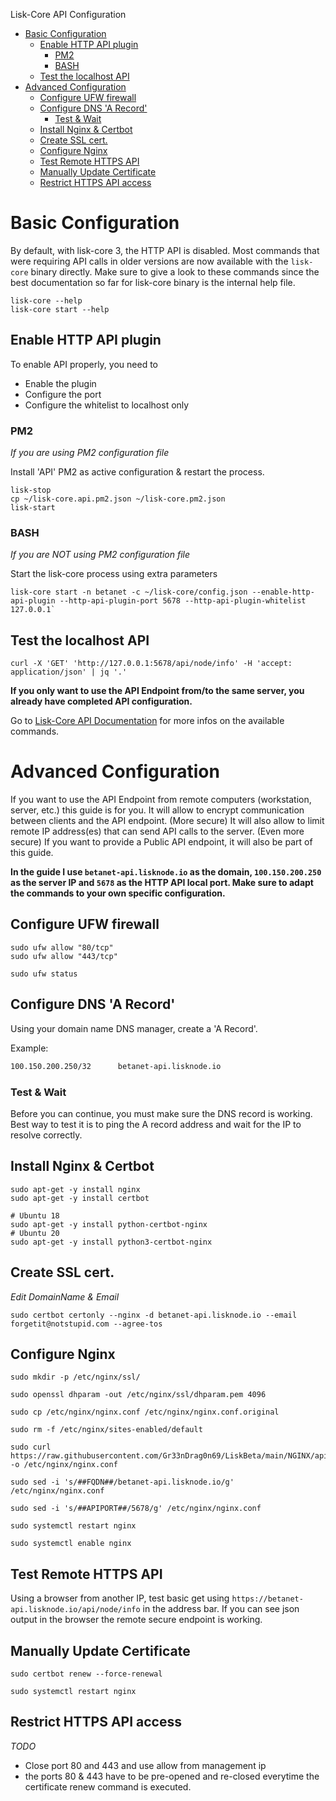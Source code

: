 
Lisk-Core API Configuration

- [Basic Configuration](#basic-configuration)
  - [Enable HTTP API plugin](#enable-http-api-plugin)
    - [PM2](#pm2)
    - [BASH](#bash)
  - [Test the localhost API](#test-the-localhost-api)
- [Advanced Configuration](#advanced-configuration)
  - [Configure UFW firewall](#configure-ufw-firewall)
  - [Configure DNS 'A Record'](#configure-dns-a-record)
    - [Test & Wait](#test--wait)
  - [Install Nginx & Certbot](#install-nginx--certbot)
  - [Create SSL cert.](#create-ssl-cert)
  - [Configure Nginx](#configure-nginx)
  - [Test Remote HTTPS API](#test-remote-https-api)
  - [Manually Update Certificate](#manually-update-certificate)
  - [Restrict HTTPS API access](#restrict-https-api-access)

# Basic Configuration

By default, with lisk-core 3, the HTTP API is disabled.
Most commands that were requiring API calls in older versions are now available with the `lisk-core` binary directly.
Make sure to give a look to these commands since the best documentation so far for lisk-core binary is the internal help file.
```shell
lisk-core --help
lisk-core start --help
```

## Enable HTTP API plugin

To enable API properly, you need to
* Enable the plugin
* Configure the port
* Configure the whitelist to localhost only

### PM2
*If you are using PM2 configuration file* 

Install 'API' PM2 as active configuration & restart the process.

```shell
lisk-stop
cp ~/lisk-core.api.pm2.json ~/lisk-core.pm2.json
lisk-start
```

### BASH
*If you are NOT using PM2 configuration file* 

Start the lisk-core process using extra parameters

```shell
lisk-core start -n betanet -c ~/lisk-core/config.json --enable-http-api-plugin --http-api-plugin-port 5678 --http-api-plugin-whitelist 127.0.0.1`
```

## Test the localhost API 

```shell
curl -X 'GET' 'http://127.0.0.1:5678/api/node/info' -H 'accept: application/json' | jq '.'
```

**If you only want to use the API Endpoint from/to the same server, you already have completed API configuration.**

Go to [Lisk-Core API Documentation](https://lisk.io/documentation/lisk-core/v3/reference/api.html) for more infos on the available commands.

# Advanced Configuration

If you want to use the API Endpoint from remote computers (workstation, server, etc.) this guide is for you.
It will allow to encrypt communication between clients and the API endpoint. (More secure)
It will also allow to limit remote IP address(es) that can send API calls to the server. (Even more secure)
If you want to provide a Public API endpoint, it will also be part of this guide.

**In the guide I use `betanet-api.lisknode.io` as the domain, `100.150.200.250` as the server IP and `5678` as the HTTP API local port.
Make sure to adapt the commands to your own specific configuration.**

## Configure UFW firewall

```shell
sudo ufw allow "80/tcp"
sudo ufw allow "443/tcp"

sudo ufw status
```

## Configure DNS 'A Record'

Using your domain name DNS manager, create a 'A Record'.

Example:
```txt
100.150.200.250/32      betanet-api.lisknode.io
```

### Test & Wait

Before you can continue, you must make sure the DNS record is working.
Best way to test it is to ping the A record address and wait for the IP to resolve correctly.

## Install Nginx & Certbot

```shell
sudo apt-get -y install nginx
sudo apt-get -y install certbot

# Ubuntu 18
sudo apt-get -y install python-certbot-nginx
# Ubuntu 20
sudo apt-get -y install python3-certbot-nginx
```

## Create SSL cert.
*Edit DomainName & Email*

```shell
sudo certbot certonly --nginx -d betanet-api.lisknode.io --email forgetit@notstupid.com --agree-tos
```

## Configure Nginx

```shell
sudo mkdir -p /etc/nginx/ssl/

sudo openssl dhparam -out /etc/nginx/ssl/dhparam.pem 4096

sudo cp /etc/nginx/nginx.conf /etc/nginx/nginx.conf.original

sudo rm -f /etc/nginx/sites-enabled/default

sudo curl https://raw.githubusercontent.com/Gr33nDrag0n69/LiskBeta/main/NGINX/api.template.nginx.conf -o /etc/nginx/nginx.conf

sudo sed -i 's/##FQDN##/betanet-api.lisknode.io/g' /etc/nginx/nginx.conf

sudo sed -i 's/##APIPORT##/5678/g' /etc/nginx/nginx.conf

sudo systemctl restart nginx

sudo systemctl enable nginx

```

## Test Remote HTTPS API

Using a browser from another IP, test basic get using `https://betanet-api.lisknode.io/api/node/info` in the address bar. If you can see json output in the browser the remote secure endpoint is working.

## Manually Update Certificate

```shell
sudo certbot renew --force-renewal

sudo systemctl restart nginx

```

## Restrict HTTPS API access

*TODO*

- Close port 80 and 443 and use allow from management ip
- the ports 80 & 443 have to be pre-opened and re-closed everytime the certificate renew command is executed.
